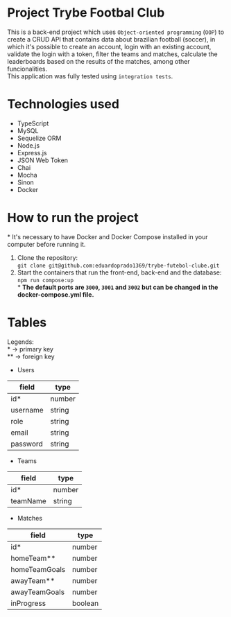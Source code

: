 # Project Trybe Footbal Club

This is a back-end project which uses `Object-oriented programming` (`OOP`) to create a CRUD API that contains data about brazilian football (soccer), in which it's possible to create an account, login with an existing account, validate the login with a token, filter the teams and matches, calculate the leaderboards based on the results of the matches, among other funcionalities.  
This application was fully tested using `integration tests`.

# Technologies used
* TypeScript
* MySQL
* Sequelize ORM
* Node.js
* Express.js
* JSON Web Token
* Chai
* Mocha
* Sinon
* Docker

# How to run the project

<span>*</span> It's necessary to have Docker and Docker Compose installed in your computer before running it. 
1. Clone the repository:  
   `git clone git@github.com:eduardoprado1369/trybe-futebol-clube.git`  
2. Start the containers that run the front-end, back-end and the database:  
   `npm run compose:up` <br> * **The default ports are `3000`, `3001` and `3002` but can be changed in the docker-compose.yml file.**  


# Tables
Legends:  
<span>*</span> -> primary key  
** -> foreign key
* Users

 |  field  |  type  |
 |---------|--------|
 | id*     | number |
 | username| string |
 | role    | string |
 | email   | string |
 | password| string |
 
 * Teams
 
 |  field  |  type  |
 |---------|--------|
 | id*     | number |
 | teamName| string |
 
 * Matches
 
 |    field     |  type  |
 |--------------|--------|
 | id*          | number |
 | homeTeam**   | number |
 | homeTeamGoals| number |
 | awayTeam**   | number |
 | awayTeamGoals| number |
 | inProgress   | boolean|
 
